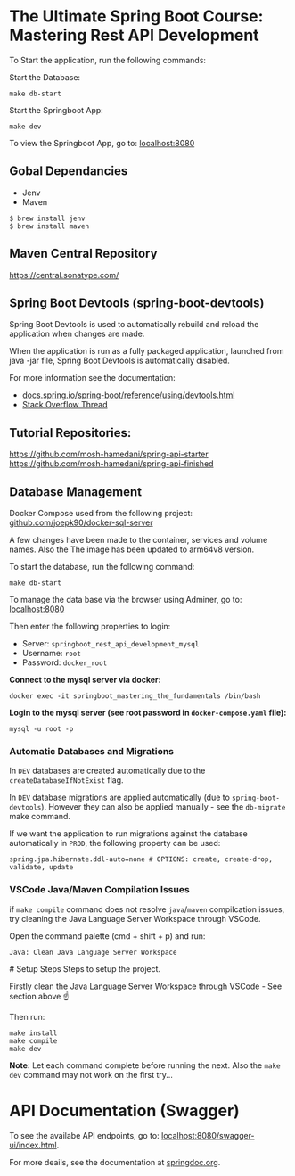 # The Ultimate Spring Boot Course: Mastering Rest API Development

To Start the application, run the following commands:

Start the Database:
```
make db-start
```

Start the Springboot App:
```
make dev
```

To view the Springboot App, go to:
[localhost:8080](http://localhost:8080)


## Gobal Dependancies
- Jenv
- Maven

```
$ brew install jenv
$ brew install maven
```

## Maven Central Repository
https://central.sonatype.com/

## Spring Boot Devtools (spring-boot-devtools)
Spring Boot Devtools is used to automatically rebuild and reload the application when changes are made.

When the application is run as a fully packaged application, launched from java -jar file, Spring Boot Devtools is automatically disabled.

For more information see the documentation:
- [docs.spring.io/spring-boot/reference/using/devtools.html](https://docs.spring.io/spring-boot/reference/using/devtools.html#using.devtools)
- [Stack Overflow Thread](https://stackoverflow.com/questions/37701330/spring-boot-dev-tools-turning-them-off-for-production)


## Tutorial Repositories:
https://github.com/mosh-hamedani/spring-api-starter
https://github.com/mosh-hamedani/spring-api-finished



## Database Management
Docker Compose used from the following project:
[github.com/joepk90/docker-sql-server](https://github.com/joepk90/docker-sql-server/)

A few changes have been made to the container, services and volume names. 
Also the 
The image has been updated to arm64v8 version.

To start the database, run the following command:
```
make db-start
```
To manage the data base via the browser using Adminer, go to:
[localhost:8080](http://localhost:8090)

Then enter the following properties to login:
- Server: `springboot_rest_api_development_mysql`
- Username: `root`
- Password: `docker_root`

<b>Connect to the mysql server via docker:</b>
```
docker exec -it springboot_mastering_the_fundamentals /bin/bash
```

<b>Login to the mysql server (see root password in `docker-compose.yaml` file):</b>
```
mysql -u root -p
```

### Automatic Databases and Migrations

In `DEV` databases are created automatically due to the `createDatabaseIfNotExist` flag.

In `DEV` database migrations are applied automatically (due to `spring-boot-devtools`). However they can also be applied manually - see the `db-migrate` make command. 

If we want the application to run migrations against the database automatically in `PROD`, the following property can be used:
```
spring.jpa.hibernate.ddl-auto=none # OPTIONS: create, create-drop, validate, update
```

### VSCode Java/Maven Compilation Issues
if `make compile` command does not resolve `java`/`maven` compilcation issues, try cleaning the Java Language Server Workspace through VSCode.

Open the command palette (cmd + shift + p) and run:
```
Java: Clean Java Language Server Workspace
```


# Setup Steps 
Steps to setup the project.

Firstly clean the Java Language Server Workspace through VSCode - See section above ☝️

Then run:
```
make install
make compile
make dev
```
**Note:**
Let each command complete before running the next. Also the `make dev` command may not work on the first try...


# API Documentation (Swagger)
To see the availabe API endpoints, go to: [localhost:8080/swagger-ui/index.html](http://localhost:8080/swagger-ui/index.html).

For more deails, see the documentation at [springdoc.org](https://springdoc.org/#getting-started).


